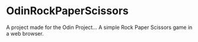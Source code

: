 # OdinRockPaperScissors
A project made for the Odin Project... A simple Rock Paper Scissors game in a web browser.
